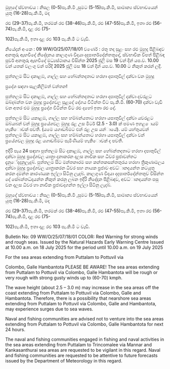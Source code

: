 මුහුදේ ස්වභාවය : නිසල (0-5)පැ.කි.මී ,සුමට (5-15)පැ.කි.මී, සාමාන්‍ය ස්වභාවයෙන් යුතු (16-28)පැ.කි.මී, මද

රළු (29-37)පැ.කි.මී, තරමක් රළු (38-46)පැ.කි.මී, රළු (47-55)පැ.කි.මී, ඉතා රළු (56-74)පැ.කි.මී, දළ රළු (75-

102)පැ.කි.මී, ඉතා දළ රළු 103 පැ.කි.මී ට වැඩි.

නියේදන්‍ අංකෙ : 09 WW/O/25/07/18/01 වර්ණෙ : රතු තද සුළං සහ රළු මුහුද පිළිබඳව අනතුරු ඇඟවීදේ නිදේදනය කාලගුණ විදයා දදපාර්තදේන්තතුදේ, ස්වභාවික විපත් පිළිබඳ පූර්ව අනතුරු ඇඟවීදේ මධ්‍යස්ථානය විසින්ත 2025 ජුලි මස 19 වන්‍ දින්‍ යප.ව. 10.00 වන්‍ යතක් වලංගු වන්‍ පරිදි 2025 ජුලි මස 18 වන්‍ දින්‍ යප.ව. 10.00 ට නිකුත් කරන්‍ ලදි.

පුත්තලම සිට දකාළඹ, ගාල්ල සහ හේබන්තදතාට හරහා දපාතුවිල් දක්වා වන මුහුදු

ප්‍රදේශ සඳහා සැලකිලිමත් වන්තන!

පුත්තලම සිට දකාළඹ, ගාල්ල සහ හේබන්තදතාට හරහා දපාතුවිල් දක්වා දවරළට ඔබ්දබන්ත වන මුහුදු ප්‍රදේශවල සුළදේ දේගය විටින්ත විට පැ.කි.මී. (60-70) දක්වා වැඩි වන අතර එම මුහුදු ප්‍රදේශ විටින්ත විට රළු දහෝ ඉතා රළු දේ.

පුත්තලම සිට යකාළඹ, ගාල්ල සහ හම්බන්යතාට හරහා යපාතුවිල් දක්වා යවරළට ඔබ්යබන් වන්‍ මුහුදු ප්‍රයේශවල මුහුදු රළ උස මීටර් (2.5 - 3.0) ක් පමණ ඉහළ ොයම් හැකිොවක් පවතී. (යමෙ යගාඩබිමට එන්‍ රළ උස යන්‍ායේ). යම් යහ්තුයවන් පුත්තලම සිට යකාළඹ, ගාල්ල සහ හම්බන්යතාට හරහා යපාතුවිල් දක්වා වන්‍ ප්‍රයේශවල මුහුදු රළ යගාඩබිමට පැමිණීයම් හැකිොවක් ද පවතී.

ඉදිරි පැය 24 සඳහා පුත්තලම සිට දකාළඹ, ගාල්ල සහ හේබන්තදතාට හරහා දපාතුවිල් දක්වා මුහුදු ප්‍රදේශවල යාත්‍රා දනාකරන දලස නාවික සහ ධීවර ප්‍රජාවන්තට දැනුේදදනුලැදබ්. පුත්තලම සිට මන්තනාරම සහ කන්තකසන්තතුරය හරහා ත්‍රිකුණාමලය දක්වා මුහුදු ප්‍රදේශවල යාත්‍රාකරන ධීවර සහ නායක ප්‍රජාව අවධ්‍ානදයන්ත කටයුතු කරන දමන්ත කාරණයක ඉල්ලා සිටිනු ලැදබ්. කාලගුණ විදයා දදපාර්තදේන්තතුව විසින්ත දේ සේබන්තධ්‍දයන්ත නිකුත් කරනු ලබන ඉදිරි නිදේදන පිළිබඳව, අවධ්‍ානදයන්ත පසු වන දලස ධීවර හා නාවික ප්‍රජාවදගන්ත ඉල්ලා සිටිනු ලැදබ්.

මුහුදේ ස්වභාවය : නිසල (0-5)පැ.කි.මී ,සුමට (5-15)පැ.කි.මී, සාමාන්‍ය ස්වභාවයෙන් යුතු (16-28)පැ.කි.මී, මද

රළු (29-37)පැ.කි.මී, තරමක් රළු (38-46)පැ.කි.මී, රළු (47-55)පැ.කි.මී, ඉතා රළු (56-74)පැ.කි.මී, දළ රළු (75-

102)පැ.කි.මී, ඉතා දළ රළු 103 පැ.කි.මී ට වැඩි.

Bulletin No: 09 WW/O/25/07/18/01 COLOR: Red Warning for strong winds and rough seas. Issued by the Natural Hazards Early Warning Centre Issued at 10.00 a.m. on 18 July 2025 for the period until 10.00 a.m. on 19 July 2025

For the sea areas extending from Puttalam to Pottuvil via

Colombo, Galle Hambantota PLEASE BE AWARE! The sea areas extending from Puttalam to Pottuvil via Colombo, Galle Hambantota will be rough or very rough with strong gusty winds up to (60-70) kmph.

The wave height (about 2.5 – 3.0 m) may increase in the sea areas off the coast extending from Puttalam to Pottuvil via Colombo, Galle and Hambantota. Therefore, there is a possibility that nearshore sea areas extending from Puttalam to Pottuvil via Colombo, Galle and Hambantota, may experience surges due to sea waves.

Naval and fishing communities are advised not to venture into the sea areas extending from Puttalam to Pottuvil via Colombo, Galle Hambantota for next 24 hours.

The naval and fishing communities engaged in fishing and naval activities in the sea areas extending from Puttalam to Trincomalee via Mannar and Kankasanthurai sea areas are requested to be vigilant in this regard. Naval and fishing communities are requested to be attentive to future forecasts issued by the Department of Meteorology in this regard.